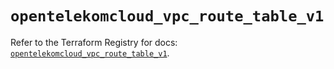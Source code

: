 # `opentelekomcloud_vpc_route_table_v1`

Refer to the Terraform Registry for docs: [`opentelekomcloud_vpc_route_table_v1`](https://registry.terraform.io/providers/opentelekomcloud/opentelekomcloud/1.36.39/docs/resources/vpc_route_table_v1).
